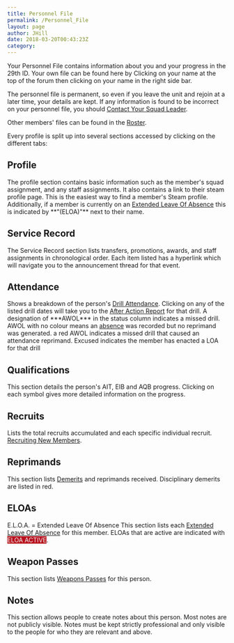 ```yaml
---
title: Personnel File
permalink: /Personnel_File
layout: page
author: JHill
date: 2018-03-20T00:43:23Z
category: 
---
```

Your Personnel File contains information about you and your progress in
the 29th ID. Your own file can be found here by Clicking on your name at
the top of the forum then clicking on your name in the right side bar.

The personnel file is permanent, so even if you leave the unit and
rejoin at a later time, your details are kept. If any information is
found to be incorrect on your personnel file, you should [Contact Your
Squad Leader](Contact_Your_Squad_Leader "wikilink").

Other members' files can be found in the [Roster](Roster "wikilink").

Every profile is split up into several sections accessed by clicking on
the different tabs:

## Profile

The profile section contains basic information such as the member's
squad assignment, and any staff assignments. It also contains a link to
their steam profile page. This is the easiest way to find a member's
Steam profile. Additionally, if a member is currently on an [Extended
Leave Of Absence](Extended_Leave_Of_Absence "wikilink") this is
indicated by \*\*"(ELOA)"\*\* next to their name.

## Service Record

The Service Record section lists transfers, promotions, awards, and
staff assignments in chronological order. Each item listed has a
hyperlink which will navigate you to the announcement thread for that
event.

## Attendance

Shows a breakdown of the person's [Drill
Attendance](Drill_Attendance "wikilink"). Clicking on any of the listed
drill dates will take you to the [After Action
Report](After_Action_Report "wikilink") for that drill. A designation of
\*\*\*AWOL\*\*\* in the status column indicates a missed drill. AWOL
with no colour means an [absence](Need_to_Miss_Drills? "wikilink") was
recorded but no reprimand was generated. a red AWOL indicates a missed
drill that caused an attendance reprimand. Excused indicates the member
has enacted a LOA for that drill

## Qualifications

This section details the person's AIT, EIB and AQB progress. Clicking on
each symbol gives more detailed information on the progress.

## Recruits

Lists the total recruits accumulated and each specific individual
recruit. [Recruiting New Members](Recruiting_New_Members "wikilink").

## Reprimands

This section lists [Demerits](Demerits "wikilink") and reprimands
received. Disciplinary demerits are listed in red.

## ELOAs

E.L.O.A. = Extended Leave Of Absence This section lists each [Extended
Leave Of Absence](Extended_Leave_Of_Absence "wikilink") for this member.
ELOAs that are active are indicated with
<span style="background:#B9111F"><span style="color:#ecf0f1">ELOA
ACTIVE</span></span>.

## Weapon Passes

This section lists [Weapons Passes](Weapons_Passes "wikilink") for this
person.

## Notes

This section allows people to create notes about this person. Most notes
are not publicly visible. Notes must be kept strictly professional and
only visible to the people for who they are relevant and above.

